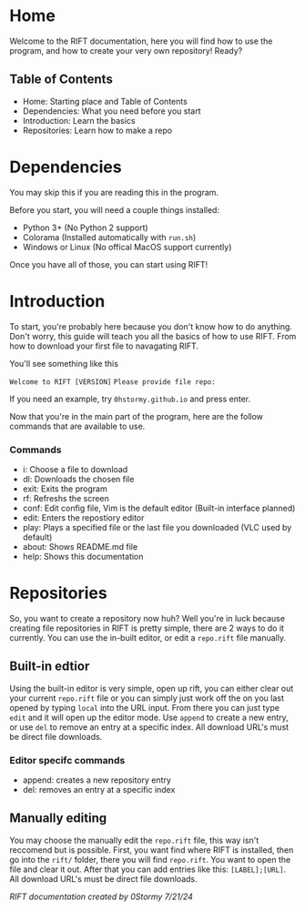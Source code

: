 # Home

Welcome to the RIFT documentation, here you will find how to use the program, and how to create your very own repository! Ready?

## Table of Contents

* Home: Starting place and Table of Contents
* Dependencies: What you need before you start
* Introduction: Learn the basics
* Repositories: Learn how to make a repo

# Dependencies

You may skip this if you are reading this in the program.

Before you start, you will need a couple things installed:

* Python 3+ (No Python 2 support)
* Colorama (Installed automatically with `run.sh`)
* Windows or Linux (No offical MacOS support currently)

Once you have all of those, you can start using RIFT!

# Introduction

To start, you're probably here because you don't know how to do anything. Don't worry, this guide will teach you all the basics of how to use RIFT. From how to download your first file to navagating RIFT.

You'll see something like this

`Welcome to RIFT [VERSION]`
`Please provide file repo:`

If you need an example, try `0hstormy.github.io` and press enter.

Now that you're in the main part of the program, here are the follow commands that are available to use.

### Commands

* i: Choose a file to download
* dl: Downloads the chosen file
* exit: Exits the program
* rf: Refreshs the screen
* conf: Edit config file, Vim is the default editor (Built-in interface planned)
* edit: Enters the repostiory editor
* play: Plays a specified file or the last file you downloaded (VLC used by default)
* about: Shows README.md file
* help: Shows this documentation

# Repositories

So, you want to create a repository now huh? Well you're in luck because creating file repositories in RIFT is pretty simple, there are 2 ways to do it currently. You can use the in-built editor, or edit a `repo.rift` file manually.

## Built-in edtior

Using the built-in editor is very simple, open up rift, you can either clear out your current `repo.rift` file or you can simply just work off the on you last opened by typing `local` into the URL input. From there you can just type `edit` and it will open up the editor mode. Use `append` to create a new entry, or use `del` to remove an entry at a specific index. All download URL's must be direct file downloads.

### Editor specifc commands

* append: creates a new repository entry
* del: removes an entry at a specific index

## Manually editing

You may choose the manually edit the `repo.rift` file, this way isn't reccomend but is possible. First, you want find where RIFT is installed, then go into the `rift/` folder, there you will find `repo.rift`. You want to open the file and clear it out. After that you can add entries like this: `[LABEL];[URL]`. All download URL's must be direct file downloads.

*RIFT documentation created by 0Stormy 7/21/24*